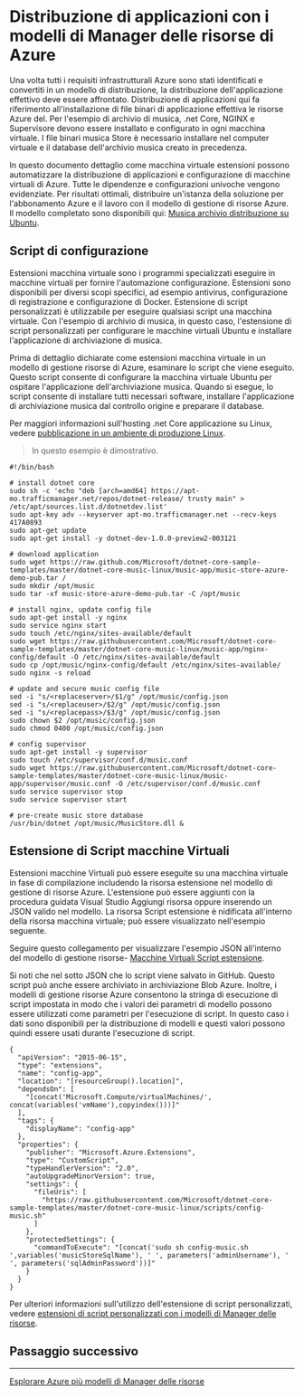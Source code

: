 <properties
   pageTitle="Automatizzare la distribuzione di applicazione con estensioni macchina virtuale | Microsoft Azure"
   description="Esercitazione DotNet Core Azure macchina virtuale"
   services="virtual-machines-linux"
   documentationCenter="virtual-machines"
   authors="neilpeterson"
   manager="timlt"
   editor="tysonn"
   tags="azure-service-management"/>

<tags
   ms.service="virtual-machines-linux"
   ms.devlang="na"
   ms.topic="article"
   ms.tgt_pltfrm="vm-linux"
   ms.workload="infrastructure"
   ms.date="09/21/2016"
   ms.author="nepeters"/>

# <a name="application-deployment-with-azure-resource-manager-templates"></a>Distribuzione di applicazioni con i modelli di Manager delle risorse di Azure

Una volta tutti i requisiti infrastrutturali Azure sono stati identificati e convertiti in un modello di distribuzione, la distribuzione dell'applicazione effettivo deve essere affrontato. Distribuzione di applicazioni qui fa riferimento all'installazione di file binari di applicazione effettiva le risorse Azure del. Per l'esempio di archivio di musica, .net Core, NGINX e Supervisore devono essere installato e configurato in ogni macchina virtuale. I file binari musica Store è necessario installare nel computer virtuale e il database dell'archivio musica creato in precedenza.

In questo documento dettaglio come macchina virtuale estensioni possono automatizzare la distribuzione di applicazioni e configurazione di macchine virtuali di Azure. Tutte le dipendenze e configurazioni univoche vengono evidenziate. Per risultati ottimali, distribuire un'istanza della soluzione per l'abbonamento Azure e il lavoro con il modello di gestione di risorse Azure. Il modello completato sono disponibili qui: [Musica archivio distribuzione su Ubuntu](https://github.com/Microsoft/dotnet-core-sample-templates/tree/master/dotnet-core-music-linux).

## <a name="configuration-script"></a>Script di configurazione

Estensioni macchina virtuale sono i programmi specializzati eseguire in macchine virtuali per fornire l'automazione configurazione. Estensioni sono disponibili per diversi scopi specifici, ad esempio antivirus, configurazione di registrazione e configurazione di Docker. Estensione di script personalizzati è utilizzabile per eseguire qualsiasi script una macchina virtuale. Con l'esempio di archivio di musica, in questo caso, l'estensione di script personalizzati per configurare le macchine virtuali Ubuntu e installare l'applicazione di archiviazione di musica.

Prima di dettaglio dichiarate come estensioni macchina virtuale in un modello di gestione risorse di Azure, esaminare lo script che viene eseguito. Questo script consente di configurare la macchina virtuale Ubuntu per ospitare l'applicazione dell'archiviazione musica. Quando si esegue, lo script consente di installare tutti necessari software, installare l'applicazione di archiviazione musica dal controllo origine e preparare il database. 

Per maggiori informazioni sull'hosting .net Core applicazione su Linux, vedere [pubblicazione in un ambiente di produzione Linux](https://docs.asp.net/en/latest/publishing/linuxproduction.html). 

> In questo esempio è dimostrativo.

```none
#!/bin/bash

# install dotnet core
sudo sh -c 'echo "deb [arch=amd64] https://apt-mo.trafficmanager.net/repos/dotnet-release/ trusty main" > /etc/apt/sources.list.d/dotnetdev.list'
sudo apt-key adv --keyserver apt-mo.trafficmanager.net --recv-keys 417A0893
sudo apt-get update
sudo apt-get install -y dotnet-dev-1.0.0-preview2-003121

# download application
sudo wget https://raw.github.com/Microsoft/dotnet-core-sample-templates/master/dotnet-core-music-linux/music-app/music-store-azure-demo-pub.tar /
sudo mkdir /opt/music
sudo tar -xf music-store-azure-demo-pub.tar -C /opt/music

# install nginx, update config file
sudo apt-get install -y nginx
sudo service nginx start
sudo touch /etc/nginx/sites-available/default
sudo wget https://raw.githubusercontent.com/Microsoft/dotnet-core-sample-templates/master/dotnet-core-music-linux/music-app/nginx-config/default -O /etc/nginx/sites-available/default
sudo cp /opt/music/nginx-config/default /etc/nginx/sites-available/
sudo nginx -s reload

# update and secure music config file
sed -i "s/<replaceserver>/$1/g" /opt/music/config.json
sed -i "s/<replaceuser>/$2/g" /opt/music/config.json
sed -i "s/<replacepass>/$3/g" /opt/music/config.json
sudo chown $2 /opt/music/config.json
sudo chmod 0400 /opt/music/config.json

# config supervisor
sudo apt-get install -y supervisor
sudo touch /etc/supervisor/conf.d/music.conf
sudo wget https://raw.githubusercontent.com/Microsoft/dotnet-core-sample-templates/master/dotnet-core-music-linux/music-app/supervisor/music.conf -O /etc/supervisor/conf.d/music.conf
sudo service supervisor stop
sudo service supervisor start

# pre-create music store database
/usr/bin/dotnet /opt/music/MusicStore.dll &
```

## <a name="vm-script-extension"></a>Estensione di Script macchine Virtuali

Estensioni macchine Virtuali può essere eseguite su una macchina virtuale in fase di compilazione includendo la risorsa estensione nel modello di gestione di risorse Azure. L'estensione può essere aggiunti con la procedura guidata Visual Studio Aggiungi risorsa oppure inserendo un JSON valido nel modello. La risorsa Script estensione è nidificata all'interno della risorsa macchina virtuale; può essere visualizzato nell'esempio seguente.

Seguire questo collegamento per visualizzare l'esempio JSON all'interno del modello di gestione risorse- [Macchine Virtuali Script estensione](https://github.com/Microsoft/dotnet-core-sample-templates/blob/master/dotnet-core-music-linux/azuredeploy.json#L359). 

Si noti che nel sotto JSON che lo script viene salvato in GitHub. Questo script può anche essere archiviato in archiviazione Blob Azure. Inoltre, i modelli di gestione risorse Azure consentono la stringa di esecuzione di script impostata in modo che i valori dei parametri di modello possono essere utilizzati come parametri per l'esecuzione di script. In questo caso i dati sono disponibili per la distribuzione di modelli e questi valori possono quindi essere usati durante l'esecuzione di script.

```none
{
  "apiVersion": "2015-06-15",
  "type": "extensions",
  "name": "config-app",
  "location": "[resourceGroup().location]",
  "dependsOn": [
    "[concat('Microsoft.Compute/virtualMachines/', concat(variables('vmName'),copyindex()))]"
  ],
  "tags": {
    "displayName": "config-app"
  },
  "properties": {
    "publisher": "Microsoft.Azure.Extensions",
    "type": "CustomScript",
    "typeHandlerVersion": "2.0",
    "autoUpgradeMinorVersion": true,
    "settings": {
      "fileUris": [
        "https://raw.githubusercontent.com/Microsoft/dotnet-core-sample-templates/master/dotnet-core-music-linux/scripts/config-music.sh"
      ]
    },
    "protectedSettings": {
      "commandToExecute": "[concat('sudo sh config-music.sh ',variables('musicStoreSqlName'), ' ', parameters('adminUsername'), ' ', parameters('sqlAdminPassword'))]"
    }
  }
}
```

Per ulteriori informazioni sull'utilizzo dell'estensione di script personalizzati, vedere [estensioni di script personalizzati con i modelli di Manager delle risorse](./virtual-machines-linux-extensions-customscript.md).

## <a name="next-step"></a>Passaggio successivo

<hr>

[Esplorare Azure più modelli di Manager delle risorse](https://github.com/Azure/azure-quickstart-templates)
